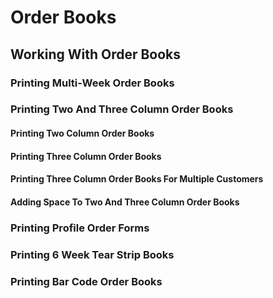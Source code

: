 # Order Books

## Working With Order Books

### Printing Multi-Week Order Books

### Printing Two And Three Column Order Books

#### Printing Two Column Order Books

#### Printing Three Column Order Books

#### Printing Three Column Order Books For Multiple Customers

#### Adding Space To Two And Three Column Order Books

### Printing Profile Order Forms

### Printing 6 Week Tear Strip Books

### Printing Bar Code Order Books